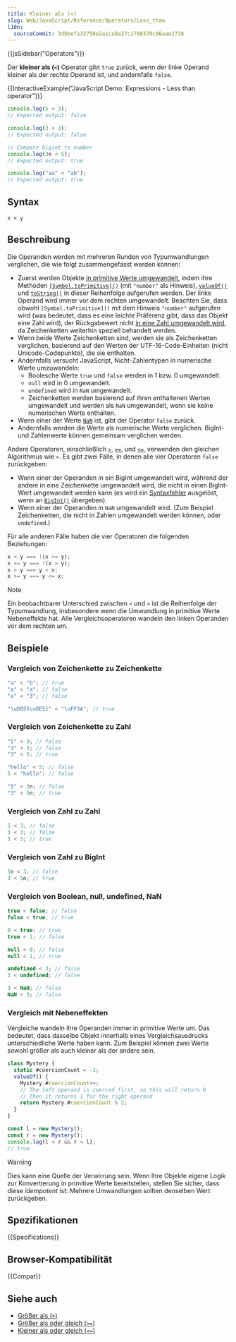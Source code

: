 ```yaml
---
title: Kleiner als (<)
slug: Web/JavaScript/Reference/Operators/Less_than
l10n:
  sourceCommit: 3dbbefa32758e2a1ca9a37c2788370c06aae2738
---
```


{{jsSidebar("Operators")}}

Der **kleiner als (`<`)** Operator gibt `true` zurück, wenn der linke Operand kleiner als der rechte Operand ist, und andernfalls `false`.

{{InteractiveExample("JavaScript Demo: Expressions - Less than operator")}}

```js interactive-example
console.log(5 < 3);
// Expected output: false

console.log(3 < 3);
// Expected output: false

// Compare bigint to number
console.log(3n < 5);
// Expected output: true

console.log("aa" < "ab");
// Expected output: true
```

## Syntax

```js-nolint
x < y
```

## Beschreibung

Die Operanden werden mit mehreren Runden von Typumwandlungen verglichen, die wie folgt zusammengefasst werden können:

- Zuerst werden Objekte [in primitive Werte umgewandelt](/de/docs/Web/JavaScript/Guide/Data_structures#primitive_coercion), indem ihre Methoden [`[Symbol.toPrimitive]()`](/de/docs/Web/JavaScript/Reference/Global_Objects/Symbol/toPrimitive) (mit `"number"` als Hinweis), [`valueOf()`](/de/docs/Web/JavaScript/Reference/Global_Objects/Object/valueOf) und [`toString()`](/de/docs/Web/JavaScript/Reference/Global_Objects/Object/toString) in dieser Reihenfolge aufgerufen werden. Der linke Operand wird immer vor dem rechten umgewandelt. Beachten Sie, dass obwohl `[Symbol.toPrimitive]()` mit dem Hinweis `"number"` aufgerufen wird (was bedeutet, dass es eine leichte Präferenz gibt, dass das Objekt eine Zahl wird), der Rückgabewert nicht [in eine Zahl umgewandelt wird](/de/docs/Web/JavaScript/Reference/Global_Objects/Number#number_coercion), da Zeichenketten weiterhin speziell behandelt werden.
- Wenn beide Werte Zeichenketten sind, werden sie als Zeichenketten verglichen, basierend auf den Werten der UTF-16-Code-Einheiten (nicht Unicode-Codepunkte), die sie enthalten.
- Andernfalls versucht JavaScript, Nicht-Zahlentypen in numerische Werte umzuwandeln:
  - Boolesche Werte `true` und `false` werden in 1 bzw. 0 umgewandelt.
  - `null` wird in 0 umgewandelt.
  - `undefined` wird in `NaN` umgewandelt.
  - Zeichenketten werden basierend auf ihren enthaltenen Werten umgewandelt und werden als `NaN` umgewandelt, wenn sie keine numerischen Werte enthalten.
- Wenn einer der Werte [`NaN`](/de/docs/Web/JavaScript/Reference/Global_Objects/NaN) ist, gibt der Operator `false` zurück.
- Andernfalls werden die Werte als numerische Werte verglichen. BigInt- und Zahlenwerte können gemeinsam verglichen werden.

Andere Operatoren, einschließlich [`>`](/de/docs/Web/JavaScript/Reference/Operators/Greater_than), [`>=`](/de/docs/Web/JavaScript/Reference/Operators/Greater_than_or_equal), und [`<=`](/de/docs/Web/JavaScript/Reference/Operators/Less_than_or_equal), verwenden den gleichen Algorithmus wie `<`. Es gibt zwei Fälle, in denen alle vier Operatoren `false` zurückgeben:

- Wenn einer der Operanden in ein BigInt umgewandelt wird, während der andere in eine Zeichenkette umgewandelt wird, die nicht in einen BigInt-Wert umgewandelt werden kann (es wird ein [Syntaxfehler](/de/docs/Web/JavaScript/Reference/Errors/Invalid_BigInt_syntax) ausgelöst, wenn an [`BigInt()`](/de/docs/Web/JavaScript/Reference/Global_Objects/BigInt/BigInt) übergeben).
- Wenn einer der Operanden in `NaN` umgewandelt wird. (Zum Beispiel Zeichenketten, die nicht in Zahlen umgewandelt werden können, oder `undefined`.)

Für alle anderen Fälle haben die vier Operatoren die folgenden Beziehungen:

```js
x < y === !(x >= y);
x <= y === !(x > y);
x > y === y < x;
x >= y === y <= x;
```

> [!NOTE]
> Ein beobachtbarer Unterschied zwischen `<` und `>` ist die Reihenfolge der Typumwandlung, insbesondere wenn die Umwandlung in primitive Werte Nebeneffekte hat. Alle Vergleichsoperatoren wandeln den linken Operanden vor dem rechten um.

## Beispiele

### Vergleich von Zeichenkette zu Zeichenkette

```js
"a" < "b"; // true
"a" < "a"; // false
"a" < "3"; // false

"\uD855\uDE51" < "\uFF3A"; // true
```

### Vergleich von Zeichenkette zu Zahl

```js
"5" < 3; // false
"3" < 3; // false
"3" < 5; // true

"hello" < 5; // false
5 < "hello"; // false

"5" < 3n; // false
"3" < 5n; // true
```

### Vergleich von Zahl zu Zahl

```js
5 < 3; // false
3 < 3; // false
3 < 5; // true
```

### Vergleich von Zahl zu BigInt

```js
5n < 3; // false
3 < 5n; // true
```

### Vergleich von Boolean, null, undefined, NaN

```js
true < false; // false
false < true; // true

0 < true; // true
true < 1; // false

null < 0; // false
null < 1; // true

undefined < 3; // false
3 < undefined; // false

3 < NaN; // false
NaN < 3; // false
```

### Vergleich mit Nebeneffekten

Vergleiche wandeln ihre Operanden immer in primitive Werte um. Das bedeutet, dass dasselbe Objekt innerhalb eines Vergleichsausdrucks unterschiedliche Werte haben kann. Zum Beispiel können zwei Werte sowohl größer als auch kleiner als der andere sein.

```js
class Mystery {
  static #coercionCount = -1;
  valueOf() {
    Mystery.#coercionCount++;
    // The left operand is coerced first, so this will return 0
    // Then it returns 1 for the right operand
    return Mystery.#coercionCount % 2;
  }
}

const l = new Mystery();
const r = new Mystery();
console.log(l < r && r < l);
// true
```

> [!WARNING]
> Dies kann eine Quelle der Verwirrung sein. Wenn Ihre Objekte eigene Logik zur Konvertierung in primitive Werte bereitstellen, stellen Sie sicher, dass diese _idempotent_ ist: Mehrere Umwandlungen sollten denselben Wert zurückgeben.

## Spezifikationen

{{Specifications}}

## Browser-Kompatibilität

{{Compat}}

## Siehe auch

- [Größer als (`>`)](/de/docs/Web/JavaScript/Reference/Operators/Greater_than)
- [Größer als oder gleich (`>=`)](/de/docs/Web/JavaScript/Reference/Operators/Greater_than_or_equal)
- [Kleiner als oder gleich (`<=`)](/de/docs/Web/JavaScript/Reference/Operators/Less_than_or_equal)
